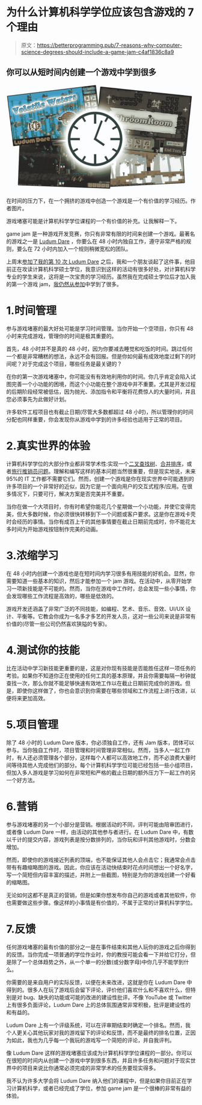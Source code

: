 # 为什么计算机科学学位应该包含游戏的 7 个理由

> 原文：<https://betterprogramming.pub/7-reasons-why-computer-science-degrees-should-include-a-game-jam-c4af1836c8a9>

## 你可以从短时间内创建一个游戏中学到很多

![](img/2e8ea9593780a42b302352a179db8ca8.png)

在时间的压力下，在一个拥挤的游戏中创造一个游戏是一个有价值的学习经历。作者图片。

游戏堵塞可能是计算机科学学位课程的一个有价值的补充。让我解释一下。

game jam 是一种游戏开发竞赛，你只有非常有限的时间来创建一个游戏。最著名的游戏之一是 [Ludum Dare](https://ldjam.com/) ，你要么在 48 小时内独自工作，遵守非常严格的规则，要么在 72 小时内加入一个规则稍微宽松的团队。

上周末[参加了我的第 10 次 Ludum Dare](https://levelup.gitconnected.com/ludum-dare-49-post-mortem-unstable-2331f9db6466) 之后，我和一个朋友谈起了这件事，他目前正在攻读计算机科学硕士学位，我意识到这样的活动有很多好处，对计算机科学专业的学生来说，这将是一次宝贵的学习经历。虽然我在完成硕士学位后才加入我的第一个游戏 jam，[我仍然从参加](/10-game-jam-strategies-92c88c81f834)中学到了很多。

# 1.时间管理

参与游戏堵塞的最大好处可能是学习时间管理。当你开始一个空项目，你只有 48 小时来完成游戏，管理你的时间是极其重要的。

首先，48 小时并不是真的 48 小时，因为你要减去睡觉和吃饭的时间。跳过任何一个都是非常糟糕的想法，永远不会有回报。但是你如何最有成效地度过剩下的时间呢？对于完成这个项目，哪些任务是最关键的？

在你的第一次游戏堵塞中，你可能没有有效地利用你的时间。你几乎肯定会陷入试图完善一个小功能的困境，而这个小功能在整个游戏中并不重要。尤其是开发过程的后期阶段经常被低估，因为抛光、添加指令和平衡将花费惊人的大量时间，并且您必须事先为此做好计划。

许多软件工程项目也有截止日期(尽管大多数都超过 48 小时)，所以管理你的时间分配也同样重要，你会发现你从游戏中学到的许多经验也适用于正常的项目。

# 2.真实世界的体验

计算机科学学位的大部分作业都非常学术性:实现一个[二叉查找树](https://en.wikipedia.org/wiki/Binary_search_tree)、[合并排序](https://en.wikipedia.org/wiki/Merge_sort)，或者[旅行推销员问题](https://en.wikipedia.org/wiki/Travelling_salesman_problem)。理解和编写这样的基本问题当然很重要，但是现实地说，未来 95%的 IT 工作都不需要它们。然而，创建一个游戏是你在现实世界中可能遇到的许多项目的一个非常好的近似，因为它是一个面向用户的交互式程序/应用。在很多情况下，只要可行，解决方案是否完美并不重要。

当你在做一个大项目时，你有时希望你能花几个星期做一个小功能，并使它变得完美，但大多数时候，你必须很快转移到下一个问题或客户要求。这是你在游戏卡壳时会经历的事情。当你有成百上千的其他事情要在截止日期前完成时，你不能花太多时间为开始游戏按钮制作完美的动画。

# 3.浓缩学习

在 48 小时内创建一个游戏也是在短时间内学习很多有用技能的好机会。显然，你需要知道一些基本的知识，然后才能参加一个 jam 游戏。在活动中，从零开始学习一项新技能是不可能的。然而，当你在游戏中工作时，总会发现一些小事情，你会发现哪些工作流程是高效的，哪些是低效的。

游戏开发还涵盖了非常广泛的不同技能，如编程、艺术、音乐、音效、UI/UX 设计、平衡等。它教会你成为一名多才多艺的开发人员，这对一些公司来说是非常有价值的(尽管一些公司仍然喜欢狭隘的专家)。

# 4.测试你的技能

比在活动中学习新技能更重要的是，这是对你现有技能是否能胜任这样一项任务的考验。如果你不知道你正在使用的任何工具的基本原理，并且你需要每隔一秒钟就查找一次，那么你就不能足够快速有效地工作以在截止日期前完成你的游戏。但是，即使你这样做了，你也会意识到你需要在哪些领域和工作流程上进行改进，以便将来更加高效。

# 5.项目管理

除了 48 小时的 Ludum Dare 版本，你必须独自工作，还有 Jam 版本，团体可以参与。当你独自工作时，项目管理和时间管理非常相似。然而，当多人一起工作时，有人还必须管理各个部分，这样每个人都可以高效地工作，而不必浪费大量时间等待其他人完成他们的部分。每个计算机科学学位可能已经包括一些小组项目，但加入多人游戏是学习如何在非常短和严格的截止日期的额外压力下一起工作的另一个好方法。

# 6.营销

参与游戏堵塞的另一个小部分是营销。根据活动的不同，评判可能由陪审团进行，或者像 Ludum Dare 一样，由活动的其他参与者进行。在 Ludum Dare 中，有数以千计的提交内容，游戏列表是按分数排列的，当你玩和评判其他游戏时，分数会增加。

然而，即使你的游戏接近列表的顶端，也不能保证其他人会点击它；我通常会点击带有有趣缩略图的游戏。因此，你应该在活动快结束时花点时间想出一个好名字，写一个简短但内容丰富的描述，并附上一些截图，特别是为你的游戏创建一个好看的缩略图。

无论如何这都不是真正的营销，但是如果你想发布你自己的游戏或者其他软件，你也需要做这些步骤。像这样的小事情是有价值的，不属于正常的计算机科学学位。

# 7.反馈

任何游戏堵塞的最有价值的部分之一是在事件结束和其他人玩你的游戏之后你得到的反馈。当你完成一项普通的学位作业时，你的教授可能会看一下并给它打分，但是除了一个总体趋势之外，从一个单一的分数(或分数字母)中你几乎不能学到什么。

你需要的是来自用户的实际反馈，以便在未来改进，这就是你在 Ludum Dare 中得到的。很多人在玩了游戏后会留下评论，评价他们喜欢什么和不喜欢什么，但特别是对 bug、缺失的功能或可能的改进的建设性批评。不像 YouTube 或 Twitter 上有很多负面评论，Ludum Dare 上的总体氛围通常非常积极，批评是建设性的和有益的。

Ludum Dare 上有一个评级系统，可以在评审期结束时确定一个排名。然而，我个人更关心其他玩家对我的游戏留下的评论和反馈，而不是最终的排名位置，正因为如此，我也为几乎每一个我玩的游戏写一个简短的评论，并自我评判。

像 Ludum Dare 这样的游戏堵塞应该成为计算机科学学位课程的一部分。你可以在很短的时间内从创建一个游戏中学到很多东西，并且许多任务和问题对于现实世界中的项目来说比你通常必须完成的非常学术的任务要现实得多。

我不认为许多大学会将 Ludum Dare 纳入他们的课程中，但是如果你目前正在学习计算机科学，或者已经完成了学位，参加 game jam 是一个很棒的非常有益的体验。